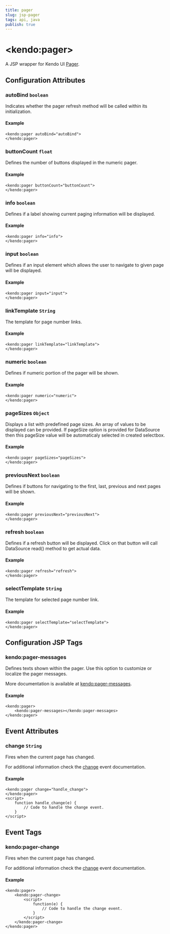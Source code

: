 ```yaml
---
title: pager
slug: jsp-pager
tags: api, java
publish: true
---
```


# \<kendo:pager\>
A JSP wrapper for Kendo UI [Pager](/api/web/pager).

## Configuration Attributes

### autoBind `boolean`

Indicates whether the pager refresh method will be called within its initialization.

#### Example
    <kendo:pager autoBind="autoBind">
    </kendo:pager>

### buttonCount `float`

Defines the number of buttons displayed in the numeric pager.

#### Example
    <kendo:pager buttonCount="buttonCount">
    </kendo:pager>

### info `boolean`

Defines if a label showing current paging information will be displayed.

#### Example
    <kendo:pager info="info">
    </kendo:pager>

### input `boolean`

Defines if an input element which allows the user to navigate to given page will be displayed.

#### Example
    <kendo:pager input="input">
    </kendo:pager>

### linkTemplate `String`

The template for page number links.

#### Example
    <kendo:pager linkTemplate="linkTemplate">
    </kendo:pager>

### numeric `boolean`

Defines if numeric portion of the pager will be shown.

#### Example
    <kendo:pager numeric="numeric">
    </kendo:pager>

### pageSizes `Object`

Displays a list with predefined page sizes. An array of values to be displayed can be provided. If pageSize option is provided for DataSource then this pageSize value will be automaticaly selected in created selectbox.

#### Example
    <kendo:pager pageSizes="pageSizes">
    </kendo:pager>

### previousNext `boolean`

Defines if buttons for navigating to the first, last, previous and next pages will be shown.

#### Example
    <kendo:pager previousNext="previousNext">
    </kendo:pager>

### refresh `boolean`

Defines if a refresh button will be displayed. Click on that button will call DataSource read() method to get actual data.

#### Example
    <kendo:pager refresh="refresh">
    </kendo:pager>

### selectTemplate `String`

The template for selected page number link.

#### Example
    <kendo:pager selectTemplate="selectTemplate">
    </kendo:pager>


##  Configuration JSP Tags

### kendo:pager-messages

Defines texts shown within the pager. Use this option to customize or localize the pager messages.

More documentation is available at [kendo:pager-messages](pager/messages).

#### Example

    <kendo:pager>
        <kendo:pager-messages></kendo:pager-messages>
    </kendo:pager>


## Event Attributes

### change `String`

Fires when the current page has changed.


For additional information check the [change](/api/web/pager#events-change) event documentation.

#### Example
    <kendo:pager change="handle_change">
    </kendo:pager>
    <script>
        function handle_change(e) {
            // Code to handle the change event.
        }
    </script>

## Event Tags

### kendo:pager-change

Fires when the current page has changed.


For additional information check the [change](/api/web/pager#events-change) event documentation.

#### Example
    <kendo:pager>
        <kendo:pager-change>
            <script>
                function(e) {
                    // Code to handle the change event.
                }
            </script>
        </kendo:pager-change>
    </kendo:pager>

